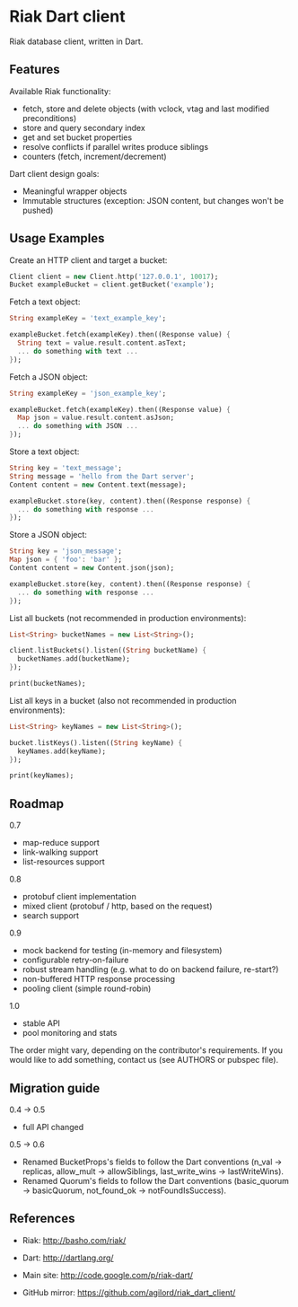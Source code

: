 
# Riak Dart client

Riak database client, written in Dart.

## Features

Available Riak functionality:
- fetch, store and delete objects (with vclock, vtag and last modified preconditions)
- store and query secondary index
- get and set bucket properties
- resolve conflicts if parallel writes produce siblings
- counters (fetch, increment/decrement)

Dart client design goals:
- Meaningful wrapper objects
- Immutable structures (exception: JSON content, but changes won't be pushed)

## Usage Examples

Create an HTTP client and target a bucket:

```dart
Client client = new Client.http('127.0.0.1', 10017);
Bucket exampleBucket = client.getBucket('example');
```

Fetch a text object:

```dart
String exampleKey = 'text_example_key';

exampleBucket.fetch(exampleKey).then((Response value) {
  String text = value.result.content.asText;
  ... do something with text ...
});
```

Fetch a JSON object:

```dart
String exampleKey = 'json_example_key';

exampleBucket.fetch(exampleKey).then((Response value) {
  Map json = value.result.content.asJson;
  ... do something with JSON ...
});
```

Store a text object:

```dart
String key = 'text_message';
String message = 'hello from the Dart server';
Content content = new Content.text(message);

exampleBucket.store(key, content).then((Response response) {
  ... do something with response ...
});
```

Store a JSON object:

```dart
String key = 'json_message';
Map json = { 'foo': 'bar' };
Content content = new Content.json(json);

exampleBucket.store(key, content).then((Response response) {
  ... do something with response ...
});
```

List all buckets (not recommended in production environments):

```dart
List<String> bucketNames = new List<String>();

client.listBuckets().listen((String bucketName) {
  bucketNames.add(bucketName);
});

print(bucketNames);
```

List all keys in a bucket (also not recommended in production environments):

```dart
List<String> keyNames = new List<String>();

bucket.listKeys().listen((String keyName) {
  keyNames.add(keyName);
});

print(keyNames);
```

## Roadmap

0.7
- map-reduce support
- link-walking support
- list-resources support

0.8
- protobuf client implementation
- mixed client (protobuf / http, based on the request)
- search support

0.9
- mock backend for testing (in-memory and filesystem)
- configurable retry-on-failure
- robust stream handling (e.g. what to do on backend failure, re-start?)
- non-buffered HTTP response processing
- pooling client (simple round-robin)

1.0
- stable API
- pool monitoring and stats

The order might vary, depending on the contributor's requirements. If you would
like to add something, contact us (see AUTHORS or pubspec file).

## Migration guide

0.4 -> 0.5
- full API changed

0.5 -> 0.6
- Renamed BucketProps's fields to follow the Dart conventions (n_val ->
  replicas, allow_mult -> allowSiblings, last_write_wins -> lastWriteWins).
- Renamed Quorum's fields to follow the Dart conventions (basic_quorum ->
  basicQuorum, not_found_ok -> notFoundIsSuccess).

## References

- Riak: http://basho.com/riak/
- Dart: http://dartlang.org/

- Main site: http://code.google.com/p/riak-dart/
- GitHub mirror: https://github.com/agilord/riak_dart_client/
